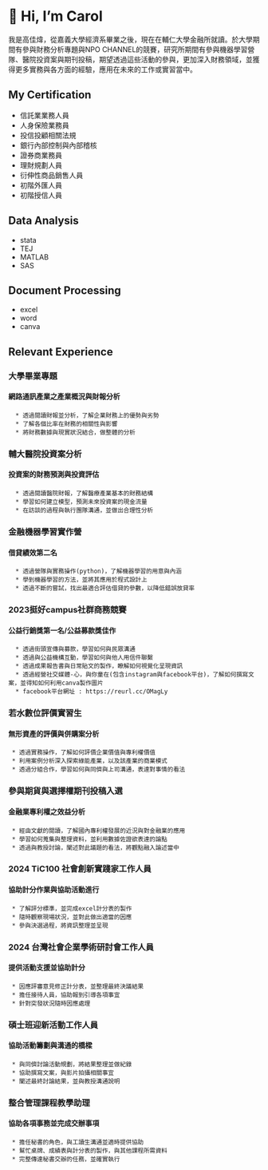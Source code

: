 # 👋 Hi, I’m Carol
我是高佳煒，從嘉義大學經濟系畢業之後，現在在輔仁大學金融所就讀。於大學期間有參與財務分析專題與NPO CHANNEL的競賽，研究所期間有參與機器學習營隊、醫院投資案與期刊投稿，期望透過這些活動的參與，更加深入財務領域，並獲得更多實務與各方面的經驗，應用在未來的工作或實習當中。

## My Certification 
* 信託業業務人員
* 人身保險業務員
* 投信投顧相關法規
* 銀行內部控制與內部稽核
* 證券商業務員
* 理財規劃人員
* 衍伸性商品銷售人員
* 初階外匯人員
* 初階授信人員

## Data Analysis
* stata
* TEJ
* MATLAB
* SAS

## Document Processing
* excel
* word
* canva

## Relevant Experience
  ### 大學畢業專題 <BR>
   #### 網路通訊產業之產業概況與財報分析 <BR>

      * 透過閱讀財報並分析，了解企業財務上的優勢與劣勢
      * 了解各個比率在財務的相關性與影響
      * 將財務數據與現實狀況結合，做整體的分析
      
  ### 輔大醫院投資案分析 <BR>
   #### 投資案的財務預測與投資評估 <BR>

      * 透過閱讀醫院財報，了解醫療產業基本的財務結構
      * 學習如何建立模型，預測未來投資案的現金流量
      * 在訪談的過程與執行團隊溝通，並做出合理性分析

 ### 金融機器學習實作營 <BR>
   #### 借貸績效第二名 <BR>

      * 透過營隊與實務操作(python)，了解機器學習的用意與內涵
      * 學到機器學習的方法，並將其應用於程式設計上
      * 透過不斷的嘗試，找出最適合評估借貸的參數，以降低錯誤放貸率

 ### 2023挺好campus社群商務競賽 <BR>
   #### 公益行銷獎第一名/公益募款獎佳作 <BR>

      * 透過街頭宣傳與募款，學習如何與民眾溝通
      * 透過與公益機構互動，學習如何與他人用信件聯繫
      * 透過成果報告書與日常貼文的製作，瞭解如何視覺化呈現資訊
      * 透過經營社交媒體-心，與你童在(包含instagram與facebook平台)，了解如何撰寫文案，並得知如何利用canva製作圖片
      * facebook平台網址 : https://reurl.cc/OMagLy
    
### 若水數位評價實習生 <BR>
  #### 無形資產的評價與併購案分析 <BR>

     * 透過實務操作，了解如何評價企業價值與專利權價值
     * 利用案例分析深入探索綠能產業，以及該產業的商業模式
     * 透過分組合作，學習如何與同儕與上司溝通，表達對事情的看法

### 參與期貨與選擇權期刊投稿入選 <BR>
  #### 金融業專利權之效益分析 <BR>

     * 經由文獻的閱讀，了解國內專利權發展的近況與對金融業的應用
     * 學習如何蒐集與整理資料，並利用數據佐證欲表達的論點
     * 透過與教授討論，闡述對此議題的看法，將觀點融入論述當中

### 2024 TiC100 社會創新實踐家工作人員 <BR>
  #### 協助計分作業與協助活動進行 <BR>

     * 了解評分標準，並完成excel計分表的製作
     * 隨時觀察現場狀況，並對此做出適當的因應
     * 參與決選過程，將資訊整理並呈現
     
### 2024 台灣社會企業學術研討會工作人員 <BR>
  #### 提供活動支援並協助計分 <BR>

     * 因應評審意見修正計分表，並整理最終決議結果
     * 擔任接待人員，協助報到引導各項事宜
     * 針對突發狀況隨時因應處理

### 碩士班迎新活動工作人員 <BR>
  #### 協助活動籌劃與溝通的橋樑 <BR>

     * 與同儕討論活動規劃，將結果整理並做紀錄
     * 協助撰寫文案，與影片拍攝相關事宜
     * 闡述最終討論結果，並與教授溝通說明

### 整合管理課程教學助理 <BR>
  #### 協助各項事務並完成交辦事項 <BR>

     * 擔任秘書的角色，與工讀生溝通並適時提供協助
     * 幫忙桌牌、成績表與計分表的製作，與其他課程所需資料
     * 完整傳達秘書交辦的任務，並確實執行
<!---
carolkao2258/carolkao2258 is a ✨ special ✨ repository because its `README.md` (this file) appears on your GitHub profile.
You can click the Preview link to take a look at your changes.
--->
